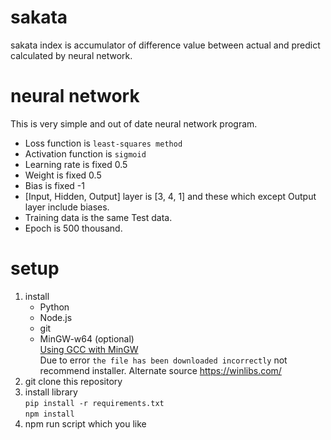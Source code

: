 # sakata
sakata index is accumulator of difference value between actual and predict calculated by neural network.
# neural network
This is very simple and out of date neural network program.  
* Loss function is `least-squares method`
* Activation function is `sigmoid`
* Learning rate is fixed 0.5
* Weight is fixed 0.5
* Bias is fixed -1
* [Input, Hidden, Output] layer is [3, 4, 1] and these which except Output layer include biases.
* Training data is the same Test data.
* Epoch is 500 thousand.
# setup
1. install
    * Python
    * Node.js
    * git
    * MinGW-w64 (optional)  
        [Using GCC with MinGW](https://code.visualstudio.com/docs/cpp/config-mingw)  
        Due to error `the file has been downloaded incorrectly` not recommend installer. Alternate source https://winlibs.com/
2. git clone this repository
3. install library  
    `pip install -r requirements.txt`  
    `npm install`  
4. npm run script which you like